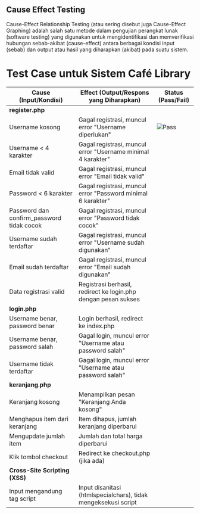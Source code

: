 ## Cause Effect Testing 
Cause-Effect Relationship Testing (atau sering disebut juga Cause-Effect Graphing) adalah salah satu metode dalam pengujian perangkat lunak (software testing) yang digunakan untuk mengidentifikasi dan memverifikasi hubungan sebab-akibat (cause-effect) antara berbagai kondisi input (sebab) dan output atau hasil yang diharapkan (akibat) pada suatu sistem.

# Test Case untuk Sistem Café Library

| **Cause (Input/Kondisi)**                                   | **Effect (Output/Respons yang Diharapkan)**                         | **Status (Pass/Fail)** |
|-------------------------------------------------------------|---------------------------------------------------------------------|-------------------------|
| **register.php**                                            |                                                                     |                         |
| Username kosong                                             | Gagal registrasi, muncul error "Username diperlukan"                | ![Pass](https://github.com/user-attachments/assets/098680d3-df6f-46c3-976b-6111ab65937d) |
| Username < 4 karakter                                       | Gagal registrasi, muncul error "Username minimal 4 karakter"        | |
| Email tidak valid                                           | Gagal registrasi, muncul error "Email tidak valid"                  |  |
| Password < 6 karakter                                       | Gagal registrasi, muncul error "Password minimal 6 karakter"        |  |
| Password dan confirm_password tidak cocok                   | Gagal registrasi, muncul error "Password tidak cocok"               |  |
| Username sudah terdaftar                                    | Gagal registrasi, muncul error "Username sudah digunakan"           |  |
| Email sudah terdaftar                                       | Gagal registrasi, muncul error "Email sudah digunakan"              |  |
| Data registrasi valid                                       | Registrasi berhasil, redirect ke login.php dengan pesan sukses      | |
| **login.php**                                               |                                                                     |                         |
| Username benar, password benar                              | Login berhasil, redirect ke index.php                               |  |
| Username benar, password salah                              | Gagal login, muncul error "Username atau password salah"            |  |
| Username tidak terdaftar                                    | Gagal login, muncul error "Username atau password salah"            |  |
| **keranjang.php**                                           |                                                                     |                         |
| Keranjang kosong                                            | Menampilkan pesan "Keranjang Anda kosong"                           |  |
| Menghapus item dari keranjang                               | Item dihapus, jumlah keranjang diperbarui                           |  |
| Mengupdate jumlah item                                      | Jumlah dan total harga diperbarui                                   |  |
| Klik tombol checkout                                        | Redirect ke checkout.php (jika ada)                                 |  |
| **Cross-Site Scripting (XSS)**                              |                                                                     |                         |
| Input mengandung tag script                                 | Input disanitasi (htmlspecialchars), tidak mengeksekusi script      |  |
